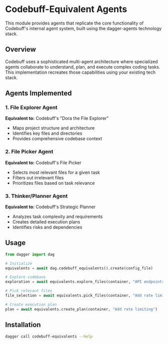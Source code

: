 # Codebuff-Equivalent Agents

This module provides agents that replicate the core functionality of Codebuff's internal agent system, built using the dagger-agents technology stack.

## Overview

Codebuff uses a sophisticated multi-agent architecture where specialized agents collaborate to understand, plan, and execute complex coding tasks. This implementation recreates those capabilities using your existing tech stack.

## Agents Implemented

### 1. File Explorer Agent
**Equivalent to:** Codebuff's "Dora the File Explorer"
- Maps project structure and architecture
- Identifies key files and directories
- Provides comprehensive codebase context

### 2. File Picker Agent
**Equivalent to:** Codebuff's File Picker
- Selects most relevant files for a given task
- Filters out irrelevant files
- Prioritizes files based on task relevance

### 3. Thinker/Planner Agent
**Equivalent to:** Codebuff's Strategic Planner
- Analyzes task complexity and requirements
- Creates detailed execution plans
- Identifies risks and dependencies

## Usage

```python
from dagger import dag

# Initialize
equivalents = await dag.codebuff_equivalents().create(config_file)

# Explore codebase
exploration = await equivalents.explore_files(container, "API endpoints")

# Pick relevant files
file_selection = await equivalents.pick_files(container, "Add rate limiting")

# Create execution plan
plan = await equivalents.create_plan(container, "Add rate limiting")
```

## Installation

```bash
dagger call codebuff-equivalents --help
```
